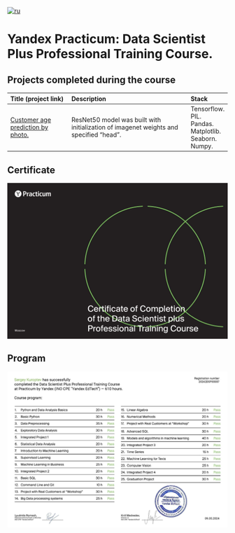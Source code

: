 [![ru](https://img.shields.io/badge/lang-ru-red.svg)](README.md)

# Yandex Practicum: Data Scientist Plus Professional Training Course.

## Projects completed during the course
| Title (project link) | Description | Stack |
|:--|:--|:--|
|[Customer age prediction by photo.](https://github.com/mrBrain101/Yandex_Practicum_projects/tree/5d79f8a21b82eb9fc00f63238b5073641c7424ec/CV_Age_by_Photo_Prediction)| ResNet50 model was built with initialization of imagenet weights and specified “head”. | Tensorflow.<br>PIL.<br>Pandas.<br>Matplotlib.<br>Seaborn.<br>Numpy.|

## Certificate
![Certificate](z_Certificate_en/certificate_en_Page_1.jpg)

## Program
![Program](z_Certificate_en/certificate_en_Page_2.jpg)
